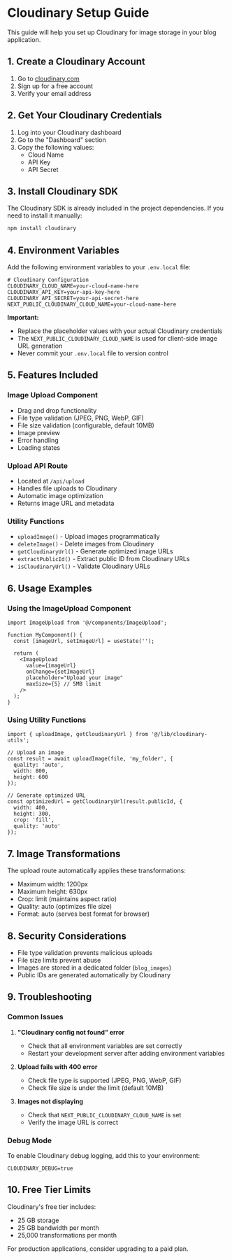 # Cloudinary Setup Guide

This guide will help you set up Cloudinary for image storage in your blog application.

## 1. Create a Cloudinary Account

1. Go to [cloudinary.com](https://cloudinary.com)
2. Sign up for a free account
3. Verify your email address

## 2. Get Your Cloudinary Credentials

1. Log into your Cloudinary dashboard
2. Go to the "Dashboard" section
3. Copy the following values:
   - Cloud Name
   - API Key
   - API Secret

## 3. Install Cloudinary SDK

The Cloudinary SDK is already included in the project dependencies. If you need to install it manually:

```bash
npm install cloudinary
```

## 4. Environment Variables

Add the following environment variables to your `.env.local` file:

```env
# Cloudinary Configuration
CLOUDINARY_CLOUD_NAME=your-cloud-name-here
CLOUDINARY_API_KEY=your-api-key-here
CLOUDINARY_API_SECRET=your-api-secret-here
NEXT_PUBLIC_CLOUDINARY_CLOUD_NAME=your-cloud-name-here
```

**Important:** 
- Replace the placeholder values with your actual Cloudinary credentials
- The `NEXT_PUBLIC_CLOUDINARY_CLOUD_NAME` is used for client-side image URL generation
- Never commit your `.env.local` file to version control

## 5. Features Included

### Image Upload Component
- Drag and drop functionality
- File type validation (JPEG, PNG, WebP, GIF)
- File size validation (configurable, default 10MB)
- Image preview
- Error handling
- Loading states

### Upload API Route
- Located at `/api/upload`
- Handles file uploads to Cloudinary
- Automatic image optimization
- Returns image URL and metadata

### Utility Functions
- `uploadImage()` - Upload images programmatically
- `deleteImage()` - Delete images from Cloudinary
- `getCloudinaryUrl()` - Generate optimized image URLs
- `extractPublicId()` - Extract public ID from Cloudinary URLs
- `isCloudinaryUrl()` - Validate Cloudinary URLs

## 6. Usage Examples

### Using the ImageUpload Component

```tsx
import ImageUpload from '@/components/ImageUpload';

function MyComponent() {
  const [imageUrl, setImageUrl] = useState('');

  return (
    <ImageUpload
      value={imageUrl}
      onChange={setImageUrl}
      placeholder="Upload your image"
      maxSize={5} // 5MB limit
    />
  );
}
```

### Using Utility Functions

```tsx
import { uploadImage, getCloudinaryUrl } from '@/lib/cloudinary-utils';

// Upload an image
const result = await uploadImage(file, 'my_folder', {
  quality: 'auto',
  width: 800,
  height: 600
});

// Generate optimized URL
const optimizedUrl = getCloudinaryUrl(result.publicId, {
  width: 400,
  height: 300,
  crop: 'fill',
  quality: 'auto'
});
```

## 7. Image Transformations

The upload route automatically applies these transformations:
- Maximum width: 1200px
- Maximum height: 630px
- Crop: limit (maintains aspect ratio)
- Quality: auto (optimizes file size)
- Format: auto (serves best format for browser)

## 8. Security Considerations

- File type validation prevents malicious uploads
- File size limits prevent abuse
- Images are stored in a dedicated folder (`blog_images`)
- Public IDs are generated automatically by Cloudinary

## 9. Troubleshooting

### Common Issues

1. **"Cloudinary config not found" error**
   - Check that all environment variables are set correctly
   - Restart your development server after adding environment variables

2. **Upload fails with 400 error**
   - Check file type is supported (JPEG, PNG, WebP, GIF)
   - Check file size is under the limit (default 10MB)

3. **Images not displaying**
   - Check that `NEXT_PUBLIC_CLOUDINARY_CLOUD_NAME` is set
   - Verify the image URL is correct

### Debug Mode

To enable Cloudinary debug logging, add this to your environment:

```env
CLOUDINARY_DEBUG=true
```

## 10. Free Tier Limits

Cloudinary's free tier includes:
- 25 GB storage
- 25 GB bandwidth per month
- 25,000 transformations per month

For production applications, consider upgrading to a paid plan.
